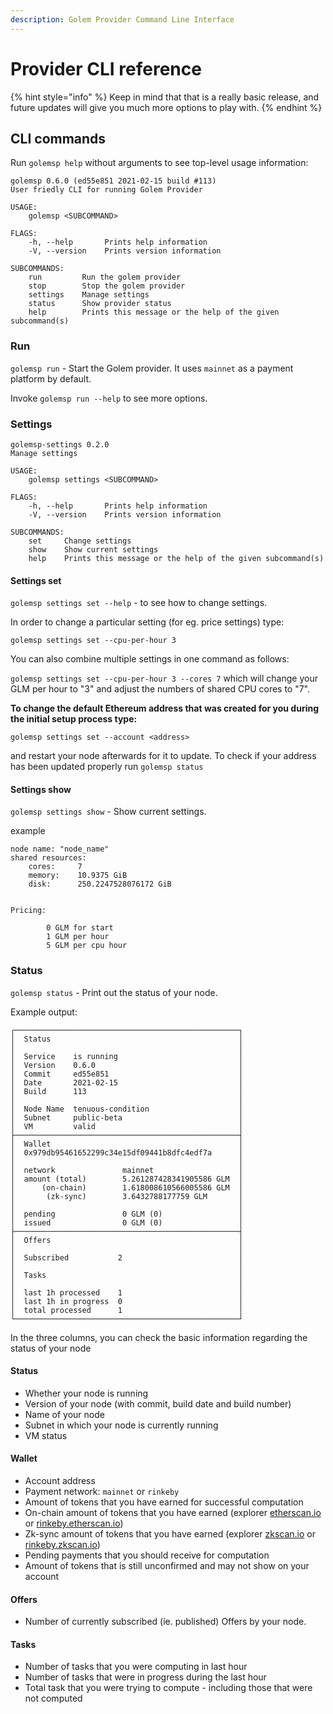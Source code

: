```yaml
---
description: Golem Provider Command Line Interface
---
```


# Provider CLI reference

{% hint style="info" %}
Keep in mind that that is a really basic release, and future updates will give you much more options to play with.
{% endhint %}

## CLI commands

Run `golemsp help` without arguments to see top-level usage information:

```text
golemsp 0.6.0 (ed55e851 2021-02-15 build #113)
User friedly CLI for running Golem Provider

USAGE:
    golemsp <SUBCOMMAND>

FLAGS:
    -h, --help       Prints help information
    -V, --version    Prints version information

SUBCOMMANDS:
    run         Run the golem provider
    stop        Stop the golem provider
    settings    Manage settings
    status      Show provider status
    help        Prints this message or the help of the given subcommand(s)
```

### Run

`golemsp run` - Start the Golem provider. It uses `mainnet` as a payment platform by default.

Invoke `golemsp run --help` to see more options.

### Settings

```text
golemsp-settings 0.2.0
Manage settings

USAGE:
    golemsp settings <SUBCOMMAND>

FLAGS:
    -h, --help       Prints help information
    -V, --version    Prints version information

SUBCOMMANDS:
    set     Change settings
    show    Show current settings
    help    Prints this message or the help of the given subcommand(s)
```

#### Settings set

`golemsp settings set --help` - to see how to change settings.

In order to change a particular setting \(for eg. price settings\) type:

`golemsp settings set --cpu-per-hour 3`

You can also combine multiple settings in one command as follows:

`golemsp settings set --cpu-per-hour 3 --cores 7` which will change your GLM per hour to "3" and adjust the numbers of shared CPU cores to "7".

**To change the default Ethereum address that was created for you during the initial setup process type:**

`golemsp settings set --account <address>`

and restart your node afterwards for it to update. To check if your address has been updated properly run `golemsp status`

#### Settings show

`golemsp settings show` - Show current settings.

example

```text
node name: "node_name"
shared resources:
    cores:     7
    memory:    10.9375 GiB
    disk:      250.2247528076172 GiB


Pricing:

        0 GLM for start
        1 GLM per hour
        5 GLM per cpu hour
```

### Status

`golemsp status` - Print out the status of your node.

Example output:

```text
┌──────────────────────────────────────────────────┐
│  Status                                          │
│                                                  │
│  Service    is running                           │
│  Version    0.6.0                                │
│  Commit     ed55e851                             │
│  Date       2021-02-15                           │
│  Build      113                                  │
│                                                  │
│  Node Name  tenuous-condition                    │
│  Subnet     public-beta                          │
│  VM         valid                                │
├──────────────────────────────────────────────────┤
│  Wallet                                          │
│  0x979db95461652299c34e15df09441b8dfc4edf7a      │
│                                                  │
│  network               mainnet                   │
│  amount (total)        5.261287428341905586 GLM  │
│      (on-chain)        1.618008610566005586 GLM  │
│       (zk-sync)        3.6432788177759 GLM       │
│                                                  │
│  pending               0 GLM (0)                 │
│  issued                0 GLM (0)                 │
├──────────────────────────────────────────────────┤
│  Offers                                          │
│                                                  │
│  Subscribed           2                          │
│                                                  │
│  Tasks                                           │
│                                                  │
│  last 1h processed    1                          │
│  last 1h in progress  0                          │
│  total processed      1                          │
└──────────────────────────────────────────────────┘
```

In the three columns, you can check the basic information regarding the status of your node

#### Status

* Whether your node is running
* Version of your node \(with commit, build date and build number\)
* Name of your node
* Subnet in which your node is currently running
* VM status

#### Wallet

* Account address
* Payment network: `mainnet` or `rinkeby`
* Amount of tokens that you have earned for successful computation
* On-chain amount of tokens that you have earned \(explorer [etherscan.io](https://etherscan.io/) or [rinkeby.etherscan.io](https://rinkeby.etherscan.io/)\)
* Zk-sync amount of tokens that you have earned \(explorer [zkscan.io](https://zkscan.io) or [rinkeby.zkscan.io](https://rinkeby.zkscan.io/)\)
* Pending payments that you should receive for computation
* Amount of tokens that is still unconfirmed and may not show on your account 

#### Offers

* Number of currently subscribed \(ie. published\) Offers by your node.  

#### Tasks

* Number of tasks that you were computing in last hour
* Number of tasks that were in progress during the last hour
* Total task that you were trying to compute - including those that were not computed


